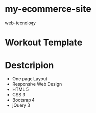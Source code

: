 # my-ecommerce-site
web-tecnology

# Workout Template
# Destcripion
- One page Layout
- Responsive Web Design
- HTML 5 
- CSS 3
- Bootsrap 4
- jQuery 3